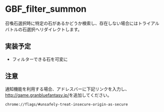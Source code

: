# GBF_filter_summon
召喚石選択時に特定の石があるかどうか検索し、存在しない場合にはトライアルバトルの石選択へリダイレクトします。
## 実装予定
* フィルターできる石を可変に

## 注意
通知機能を利用する場合、アドレスバーに下記リンクを入力し、<http://game.granbluefantasy.jp/>を追加してください。
```
chrome://flags/#unsafely-treat-insecure-origin-as-secure
```
